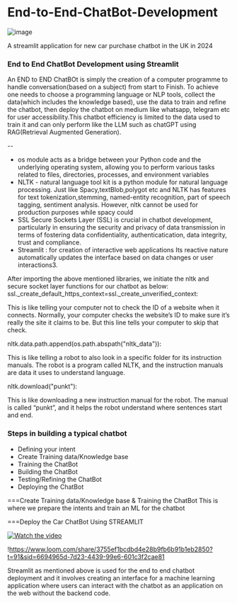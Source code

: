 # End-to-End-ChatBot-Development
![image](https://github.com/user-attachments/assets/60851fc4-dcf9-4da9-aeb5-7f05f9b98b27)

A streamlit application for new car purchase chatbot in the UK in 2024
### End to End ChatBot Development using Streamlit
  An END to END ChatBOt is simply the creation of a computer programme to handle conversation(based on a subject) from start to Finish. To achieve one needs to choose a programming language or NLP tools, collect the data(which includes the knowledge based), use the data to train and refine the chatbot, then deploy the chatbot on medium like whatsapp, telegram etc for user accessibility.This chatbot efficiency is limited to the data used to train it and can only perform like the LLM such as chatGPT using RAG(Retrieval Augmented Generation).

  --
* os module acts as a bridge between your Python code and the underlying operating system, allowing you to perform various tasks related to files, directories, processes, and environment variables
* NLTK - natural language tool kit is a python module for natural language processing. Just like Spacy,textBlob,polygot etc and  NLTK has features for text tokenization,stemming, named-entity recognition, part of speech tagging, sentiment analysis. However, nltk cannot be used for production purposes while spacy could
* SSL Secure Sockets Layer (SSL) is crucial in chatbot development, particularly in ensuring the security and privacy of data transmission in terms of fostering data confidentiality, authenticatication, data integrity, trust and compliance.
* Streamlit : for creation of interactive web applications Its reactive nature automatically updates the interface based on data changes or user interactions3.

After importing the above mentioned libraries, we initiate the nltk and secure socket layer functions for our chatbot as below:
ssl._create_default_https_context=ssl._create_unverified_context:

This is like telling your computer not to check the ID of a website when it connects.
Normally, your computer checks the website’s ID to make sure it’s really the site it claims to be.
But this line tells your computer to skip that check.

nltk.data.path.append(os.path.abspath("nltk_data")):

This is like telling a robot to also look in a specific folder for its instruction manuals.
The robot is a program called NLTK, and the instruction manuals are data it uses to understand language.


nltk.download("punkt"):

This is like downloading a new instruction manual for the robot.
The manual is called “punkt”, and it helps the robot understand where sentences start and end.




### Steps in building a typical chatbot
- Defining your intent
- Create Training data/Knowledge base
- Training the ChatBot
- Building the ChatBot
- Testing/Refining the ChatBot
- Deploying the ChatBot

===Create Training data/Knowledge base & Training the ChatBot
This is where we prepare the intents and train an ML for the chatbot



===Deploy the Car ChatBot Using STREAMLIT

[![Watch the video](https://github.com/user-attachments/assets/f7eb58c9-d278-432e-a5de-08422d65cae5.jpg)](https://www.loom.com/share/3755ef1bcdbd4e28b9fb6b91b1eb2850?t=91&sid=6694965d-7d23-4439-99e6-601c3f2cae81)




!https://www.loom.com/share/3755ef1bcdbd4e28b9fb6b91b1eb2850?t=91&sid=6694965d-7d23-4439-99e6-601c3f2cae81


Streamlit as mentioned above is used for the end to end chatbot deployment and it involves creating an
interface for a machine learning application where users can interact with the chatbot as an application
on the web without the backend code.


